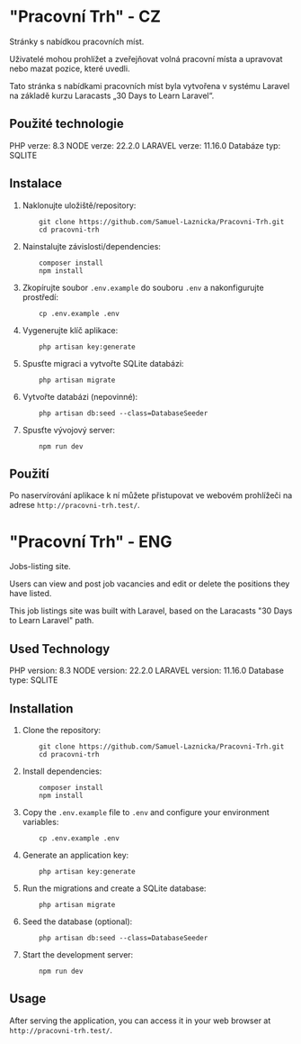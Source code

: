 # "Pracovní Trh" - CZ

Stránky s nabídkou pracovních míst.

Uživatelé mohou prohlížet a zveřejňovat volná pracovní místa a upravovat nebo mazat pozice, které uvedli.

Tato stránka s nabídkami pracovních míst byla vytvořena v systému Laravel na základě kurzu Laracasts „30 Days to Learn Laravel“.

## Použité technologie

PHP verze: 8.3
NODE verze: 22.2.0
LARAVEL verze: 11.16.0
Databáze typ: SQLITE

## Instalace

1. Naklonujte uložiště/repository:
    ```
        git clone https://github.com/Samuel-Laznicka/Pracovni-Trh.git
        cd pracovni-trh
    ```

2. Nainstalujte závislosti/dependencies:
    ```
        composer install
        npm install
    ```

3. Zkopírujte soubor `.env.example` do souboru `.env` a nakonfigurujte prostředí:
    ```
        cp .env.example .env
    ```

4. Vygenerujte klíč aplikace:
    ```
        php artisan key:generate
    ```

5. Spusťte migraci a vytvořte SQLite databázi:
    ```
        php artisan migrate
    ```

6. Vytvořte databázi (nepovinné):
    ```
        php artisan db:seed --class=DatabaseSeeder
    ```

7. Spusťte vývojový server:
    ```
        npm run dev
    ```

## Použití

Po naservírování aplikace k ní můžete přistupovat ve webovém prohlížeči na adrese `http://pracovni-trh.test/`.




# "Pracovní Trh" - ENG

Jobs-listing site.

Users can view and post job vacancies and edit or delete the positions they have listed.

This job listings site was built with Laravel, based on the Laracasts "30 Days to Learn Laravel" path.

## Used Technology

PHP version: 8.3
NODE version: 22.2.0
LARAVEL version: 11.16.0
Database type: SQLITE

## Installation

1. Clone the repository:
    ```
        git clone https://github.com/Samuel-Laznicka/Pracovni-Trh.git
        cd pracovni-trh
    ```

2. Install dependencies:
    ```
        composer install
        npm install
    ```


3. Copy the `.env.example` file to `.env` and configure your environment variables:
    ```
        cp .env.example .env
    ```

4. Generate an application key:
    ```
        php artisan key:generate
    ```

5. Run the migrations and create a SQLite database:
    ```
        php artisan migrate
    ```

6. Seed the database (optional):
    ```
        php artisan db:seed --class=DatabaseSeeder
    ```

7. Start the development server:
    ```
        npm run dev
    ```

## Usage

After serving the application, you can access it in your web browser at `http://pracovni-trh.test/`.
